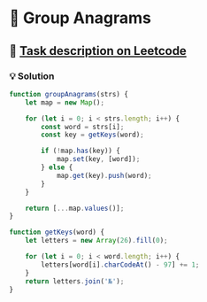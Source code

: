 # 📝 Group Anagrams

## 🔗 [Task description on Leetcode](https://leetcode.com/problems/group-anagrams/?envType=problem-list-v2&envId=hash-table)

### 💡 Solution

```js
function groupAnagrams(strs) {
	let map = new Map();

	for (let i = 0; i < strs.length; i++) {
		const word = strs[i];
		const key = getKeys(word);

		if (!map.has(key)) {
			map.set(key, [word]);
		} else {
			map.get(key).push(word);
		}
	}

	return [...map.values()];
}

function getKeys(word) {
	let letters = new Array(26).fill(0);

	for (let i = 0; i < word.length; i++) {
		letters[word[i].charCodeAt() - 97] += 1;
	}
	return letters.join('№');
}
```
